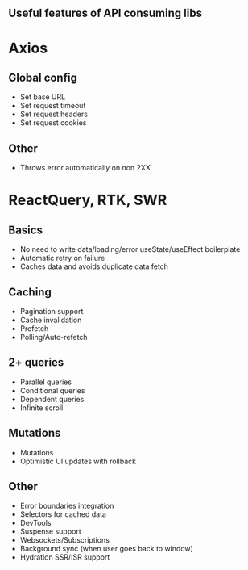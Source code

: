 ## Useful features of API consuming libs

# Axios
## Global config
- Set base URL
- Set request timeout
- Set request headers
- Set request cookies

## Other
- Throws error automatically on non 2XX


# ReactQuery, RTK, SWR
## Basics
- No need to write data/loading/error useState/useEffect boilerplate
- Automatic retry on failure
- Caches data and avoids duplicate data fetch

## Caching
- Pagination support
- Cache invalidation
- Prefetch
- Polling/Auto-refetch

## 2+ queries
- Parallel queries
- Conditional queries
- Dependent queries
- Infinite scroll

## Mutations
- Mutations
- Optimistic UI updates with rollback

## Other
- Error boundaries integration
- Selectors for cached data
- DevTools
- Suspense support
- Websockets/Subscriptions
- Background sync (when user goes back to window)
- Hydration SSR/ISR support


